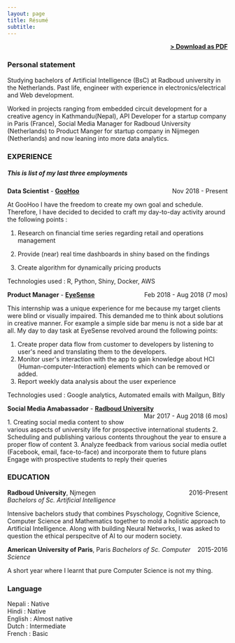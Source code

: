 ```yaml
---
layout: page
title: Résumé
subtitle:
---
```


<span style="float: right; "><a href="{{ '/assets/samarpan_CV_v5.pdf' | prepend: site.baseurl }}"><strong>> Download as PDF</strong></a> </span>
<br>

### Personal statement
Studying bachelors of Artificial Intelligence (BsC) at Radboud university in the Netherlands.  Past life, engineer with experience in electronics/electrical  and Web development.

Worked in projects ranging from embedded circuit development for a creative agency in Kathmandu(Nepal), API Developer for a startup company in Paris (France), Social Media Manager for Radboud University (Netherlands) to Product Manger for startup company in Nijmegen (Netherlands) and now leaning into more data analytics.

<!-- ### PROJECTS
**Title** - Description - Place <span style="float: right; ">Time span</span>
Pellentesque euismod odio nec mollis rutrum. Nulla facilisi. In hac habitasse platea dictumst. Etiam facilisis velit velit, id dapibus lacus bibendum nec. Proin euismod tortor non nunc luctus, ut varius mauris tristique.

**Title** - Description - Place <span style="float: right; ">Time span</span>
Pellentesque euismod odio nec mollis rutrum. Nulla facilisi. In hac habitasse platea dictumst. Etiam facilisis velit velit, id dapibus lacus bibendum nec. Proin euismod tortor non nunc luctus, ut varius mauris tristique.

**Title** - Description - Place <span style="float: right; ">Time span</span>
Pellentesque euismod odio nec mollis rutrum. Nulla facilisi. In hac habitasse platea dictumst. Etiam facilisis velit velit, id dapibus lacus bibendum nec. Proin euismod tortor non nunc luctus, ut varius mauris tristique. -->


### EXPERIENCE

##### This is list of my last three employments

**Data Scientist** - **[GooHoo](https://www.goohoo.nl/)** <span style="float: right; ">Nov 2018 - Present</span>

<p>

At GooHoo I have the freedom to create my own goal and schedule. Therefore, I have decided to decided to craft my day-to-day activity around the following points :

1. Research on financial time series regarding retail and operations management

2. Provide (near) real time dashboards in shiny based on the findings

3. Create algorithm for dynamically pricing products
</p>

Technologies used : R, Python, Shiny, Docker, AWS


**Product Manager** - **[EyeSense](https://www.eye-sense.com/)** <span style="float: right; ">Feb 2018 - Aug 2018 (7 mos)</span>
<p>
This internship was a unique experience for me because my target clients were blind or visually impaired. This demanded me to think about solutions in creative manner. For example a simple side bar menu is not a side bar at all. My day to day task at EyeSense revolved around the following points:

1. Create proper data flow from customer to developers by listening to user's need and translating them to the developers.
2. Monitor user's interaction with the app to gain knowledge about HCI (Human-computer-Interaction) elements which can be removed or added.
3. Report weekly data analysis about the user experience
</p>

Technologies used : Google analytics, Automated emails with Mailgun, Bitly


**Social Media Amabassador** - **[Radboud University](https://www.ru.nl/)** <span style="float: right; ">Mar 2017 - Aug 2018 (6 mos)</span>

<p>
1. Creating social media content to show various aspects of university life for prospective international students
2. Scheduling and publishing various contents throughout the year to ensure a proper flow of content
3. Analyze feedback from various social media outlet (Facebook, email, face-to-face) and incorporate them to future plans
Engage with prospective students to reply their queries
</p>



### EDUCATION

**Radboud University**, Njmegen <span style="float: right; ">2016-Present</span> <br />
*Bachelors of Sc. Artificial Intelligence*
<p>
Intensive bachelors study that combines Psyschology, Cognitive Science, Computer Science and Mathematics together to mold a holistic approach to Artificial Intelligence. Along with building Neural Networks, I was asked to question the ethical perspecitve of AI to our modern society.
</p>

**American University of Paris**, Paris  <span style="float: right; ">2015-2016</span>
*Bachelors of Sc. Computer Science*
<p>
A short year where I learnt that pure Computer Science is not my thing.
</p>



### Language
Nepali : Native <br />
Hindi : Native <br />
English : Almost native <br />
Dutch : Intermediate <br />
French : Basic <br />
